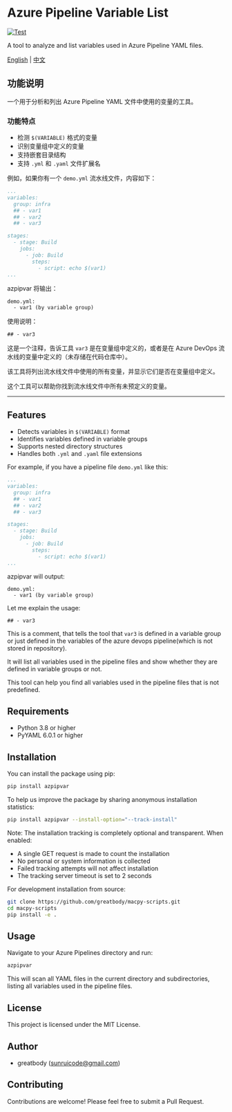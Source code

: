 # Azure Pipeline Variable List

[![Test](https://github.com/greatbody/macpy-scripts/actions/workflows/azpipvar-test.yml/badge.svg)](https://github.com/greatbody/macpy-scripts/actions/workflows/azpipvar-test.yml)

A tool to analyze and list variables used in Azure Pipeline YAML files.

[English](#features) | [中文](#功能说明)

## 功能说明

一个用于分析和列出 Azure Pipeline YAML 文件中使用的变量的工具。

### 功能特点

- 检测 `$(VARIABLE)` 格式的变量
- 识别变量组中定义的变量
- 支持嵌套目录结构
- 支持 `.yml` 和 `.yaml` 文件扩展名

例如，如果你有一个 `demo.yml` 流水线文件，内容如下：

```yaml
...
variables:
  group: infra
  ## - var1
  ## - var2
  ## - var3

stages:
  - stage: Build
    jobs:
      - job: Build
        steps:
          - script: echo $(var1)
...
```

azpipvar 将输出：

```
demo.yml:
  - var1 (by variable group)
```

使用说明：

```
## - var3
```

这是一个注释，告诉工具 `var3` 是在变量组中定义的，或者是在 Azure DevOps 流水线的变量中定义的（未存储在代码仓库中）。

该工具将列出流水线文件中使用的所有变量，并显示它们是否在变量组中定义。

这个工具可以帮助你找到流水线文件中所有未预定义的变量。

---

## Features

- Detects variables in `$(VARIABLE)` format
- Identifies variables defined in variable groups
- Supports nested directory structures
- Handles both `.yml` and `.yaml` file extensions

For example, if you have a pipeline file `demo.yml` like this:

```yaml
...
variables:
  group: infra
  ## - var1
  ## - var2
  ## - var3

stages:
  - stage: Build
    jobs:
      - job: Build
        steps:
          - script: echo $(var1)
...
```

azpipvar will output:

```
demo.yml:
  - var1 (by variable group)
```

Let me explain the usage:

```
## - var3
```

This is a comment, that tells the tool that `var3` is defined in a variable group or just defined in the variables of the azure devops pipeline(which is not stored in repository).

It will list all variables used in the pipeline files and show whether they are defined in variable groups or not.

This tool can help you find all variables used in the pipeline files that is not predefined.

## Requirements

- Python 3.8 or higher
- PyYAML 6.0.1 or higher

## Installation

You can install the package using pip:

```bash
pip install azpipvar
```

To help us improve the package by sharing anonymous installation statistics:

```bash
pip install azpipvar --install-option="--track-install"
```

Note: The installation tracking is completely optional and transparent. When enabled:
- A single GET request is made to count the installation
- No personal or system information is collected
- Failed tracking attempts will not affect installation
- The tracking server timeout is set to 2 seconds

For development installation from source:

```bash
git clone https://github.com/greatbody/macpy-scripts.git
cd macpy-scripts
pip install -e .
```

## Usage

Navigate to your Azure Pipelines directory and run:

```bash
azpipvar
```

This will scan all YAML files in the current directory and subdirectories, listing all variables used in the pipeline files.

## License

This project is licensed under the MIT License.

## Author

- greatbody (sunruicode@gmail.com)

## Contributing

Contributions are welcome! Please feel free to submit a Pull Request.